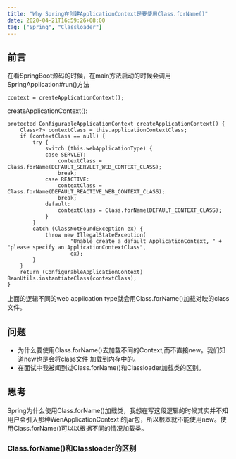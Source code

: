 ```yaml
---
title: "Why Spring在创建ApplicationContext是要使用Class.forName()"
date: 2020-04-21T16:59:26+08:00
tag: ["Spring", "Classloader"]
---
```

## 前言
在看SpringBoot源码的时候，在main方法启动的时候会调用SpringApplication#run()方法
```
context = createApplicationContext();
```
createApplicationContext():
```
protected ConfigurableApplicationContext createApplicationContext() {
    Class<?> contextClass = this.applicationContextClass;
    if (contextClass == null) {
        try {
            switch (this.webApplicationType) {
            case SERVLET:
                contextClass = Class.forName(DEFAULT_SERVLET_WEB_CONTEXT_CLASS);
                break;
            case REACTIVE:
                contextClass = Class.forName(DEFAULT_REACTIVE_WEB_CONTEXT_CLASS);
                break;
            default:
                contextClass = Class.forName(DEFAULT_CONTEXT_CLASS);
            }
        }
        catch (ClassNotFoundException ex) {
            throw new IllegalStateException(
                    "Unable create a default ApplicationContext, " + "please specify an ApplicationContextClass",
                    ex);
        }
    }
    return (ConfigurableApplicationContext) BeanUtils.instantiateClass(contextClass);
}
```
上面的逻辑不同的web application type就会用Class.forName()加载对映的class文件。
## 问题
* 为什么要使用Class.forName()去加载不同的Context,而不直接new。我们知道new也是会将class文件
加载到内存中的。
* 在面试中我被闻到过Class.forName()和Classloader加载类的区别。
## 思考
Spring为什么使用Class.forName()加载类，我想在写这段逻辑的时候其实并不知用户会引入那种WenApplicationContext
的jar包，所以根本就不能使用new。使用Class.forName()可以以根据不同的情况加载类。

### Class.forName()和Classloader的区别



